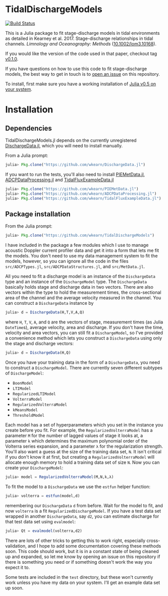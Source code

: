 # TidalDischargeModels

[![Build Status](https://travis-ci.org/wkearn/TidalDischargeModels.jl.svg?branch=master)](https://travis-ci.org/wkearn/TidalDischargeModels.jl)

This is a Julia package to fit stage-discharge models in tidal environments as detailed in Kearney et al. 2017. Stage-discharge relationships in tidal channels. *Limnology and Oceanography: Methods* ([10.1002/lom3.10168](http://dx.doi.org/10.1002/lom3.10168)).

If you would like the version of the code used in that paper, checkout tag [v0.1.0](https://github.com/wkearn/TidalDischargeModels.jl/tree/v0.1.0).

If you have questions on how to use this code to fit stage-discharge models, the best way to get in touch is to [open an issue](https://github.com/wkearn/TidalDischargeModels.jl/issues/new) on this repository.

To install, first make sure you have a working installation of [Julia v0.5 on your system](http://julialang.org/downloads/).

# Installation

## Dependencies

TidalDischargeModels.jl depends on the currently unregistered [DischargeData.jl](https://github.com/wkearn/DischargeData.jl), which you will need to install manually.

From a Julia prompt:

```julia
julia> Pkg.clone("https://github.com/wkearn/DischargeData.jl")
```

If you want to run the tests, you'll also need to install [PIEMetData.jl](https://github.com/wkearn/PIEMetData.jl), [ADCPDataProcessing.jl](https://github.com/wkearn/ADCPDataProcessing.jl) and [TidalFluxExampleData.jl](https://github.com/wkearn/TidalFluxExampleData.jl)

```julia
julia> Pkg.clone("https://github.com/wkearn/PIEMetData.jl")
julia> Pkg.clone("https://github.com/wkearn/ADCPDataProcessing.jl")
julia> Pkg.clone("https://github.com/wkearn/TidalFluxExampleData.jl")
```

## Package installation

From the Julia prompt:

```julia
julia> Pkg.clone("https://github.com/wkearn/TidalDischargeModels")
```

I have included in the package a few modules which I use to manage acoustic Doppler current profiler data and get it into a form that lets me fit the models. You don't need to use my data management system to fit the models, however, so you can ignore all the code in the files `src/ADCPTypes.jl`, `src/ADCPDataStructures.jl`, and `src/MetData.jl`.

All you need to fit a discharge model is an instance of the `DischargeData` type and an instance of the `DischargeModel` type. The `DischargeData` basically holds stage and discharge data in two vectors. There are also vectors within the type to hold the measurement times, the cross-sectional area of the channel and the average velocity measured in the channel. You can construct a `DischargeData` instance by

```julia
julia> d = DischargeData(H,T,V,A,Q)
```

where `H`, `T`, `V`, `A`, and `Q` are the vectors of stage, measurement times (as Julia `DateTime`s), average velocity, area and discharge. If you don't have the time, velocity and area vectors, you can still fit a `DischargeModel`, so I've provided a convenience method which lets you construct a `DischargeData` using only the stage and discharge vectors:

```julia
julia> d = DischargeData(H,Q)
```

Once you have your training data in the form of a `DischargeData`, you need to construct a `DischargeModel`. There are currently seven different subtypes of `DischargeModel`:

- `BoonModel`
- `LTIModel`
- `RegularizedLTIModel`
- `VolterraModel`
- `RegularizedVolterraModel`
- `kMeansModel`
- `ThresholdModel`

Each model has a set of hyperparameters which you set in the instance you create before you fit. For example, the `RegularizedVolterraModel` has a parameter `M` for the number of lagged values of stage it looks at, a parameter `k` which determines the maximum polynomial order of the Volterra series expansion, and a parameter `λ` for the regularization strength. You'll also want a guess at the size of the training data set, `N`. It isn't critical if you don't know it at first, but creating a `RegularizedVolterraModel` will allocate enough memory to hold a training data set of size `N`. Now you can create your `DischargeModel`:

```julia
julia> model = RegularizedVolterraModel(M,N,k,λ)
```

To fit the model to a `DischargeData` we use the `estfun` helper function:

```julia
julia> volterra = estfun(model,d)
```

remembering our `DischargeData` `d` from before. Wait for the model to fit, and now `volterra` is a fit `RegularizedDischargeModel`. If you have a test data set wrapped in another `DischargeData`, say `d2`, you can estimate discharge for that test data set using `evalmodel`:

```julia
julia> Qt = evalmodel(volterra,d2)
```

There are lots of other tricks to getting this to work right, especially cross-validation, and I hope to add some documentation covering these methods soon. This code should work, but it is in a constant state of being cleaned up and expanded, so let me know by opening an issue on this repository if there is something you need or if something doesn't work the way you expect it to.

Some tests are included in the `test` directory, but these won't currently work unless you have my data on your system. I'll get an example data set up soon.
